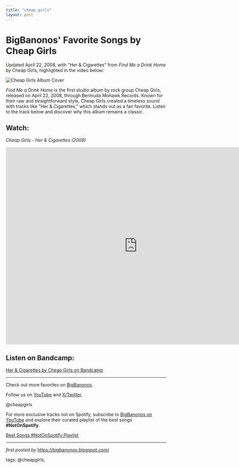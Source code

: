 ```yaml
---
title: "cheap girls"
layout: post
---
```

<div class="post-title"> <h1>BigBanonos' Favorite Songs by Cheap Girls</h1>
</div>
<p>Updated April 22, 2008, with "Her & Cigarettes" from <em>Find Me a Drink Home</em> by Cheap Girls, highlighted in the video below:</p> <div class="featured-image"> <img src="https://f4.bcbits.com/img/a3411580936_65" alt="Cheap Girls Album Cover" />
</div> <p><em>Find Me a Drink Home</em> is the first studio album by rock group Cheap Girls, released on April 22, 2008, through Bermuda Mohawk Records. Known for their raw and straightforward style, Cheap Girls created a timeless sound with tracks like "Her & Cigarettes," which stands out as a fan favorite. Listen to the track below and discover why this album remains a classic.</p> <h2>Watch:</h2>
<p><em>Cheap Girls - Her & Cigarettes (2008)</em></p>
<div class="youtube-embed"> <iframe width="824" height="618" src="https://www.youtube.com/embed/AYk5qw3mD6o" title="Cheap Girls - Her and Cigarettes" frameborder="0" allow="accelerometer; autoplay; clipboard-write; encrypted-media; gyroscope; picture-in-picture; web-share" referrerpolicy="strict-origin-when-cross-origin" allowfullscreen></iframe>
</div> <h2>Listen on Bandcamp:</h2>
<div class="bandcamp-embed"> <a href="https://cheapgirls.bandcamp.com/track/her-cigarettes" target="_blank">Her & Cigarettes by Cheap Girls on Bandcamp</a>
</div> <hr /> <p>Check out more favorites on <a href="https://bigbanonos.blogspot.com/">BigBanonos</a>.</p>
<p>Follow us on <a href="https://www.youtube.com/@BigBanonos">YouTube</a> and <a href="https://x.com/bigbanonos">X/Twitter</a>.</p> <!-- Tags -->
<p>@cheapgirls</p>


<!--Subscribe and Playlist Links-->
<div>
    <p>For more exclusive tracks not on Spotify, subscribe to <a href="https://www.youtube.com/@BigBanonos" target="_blank">BigBanonos on YouTube</a> and explore their curated playlist of the best songs <strong>#NotOnSpotify</strong>.</p>
    <p><a href="https://www.youtube.com/playlist?list=PLtuNtuTatqI0kFahUCbtbfenC_ET5O_tr" target="_blank">Best Songs #NotOnSpotify Playlist<br /></a></p></div>

<hr />

<p><em>first posted by</em> <a href="https://bigbanonos.blogspot.com/" rel="noopener" target="_new">https://bigbanonos.blogspot.com/</a></p>

<p>tags: @cheapgirls,</p>
